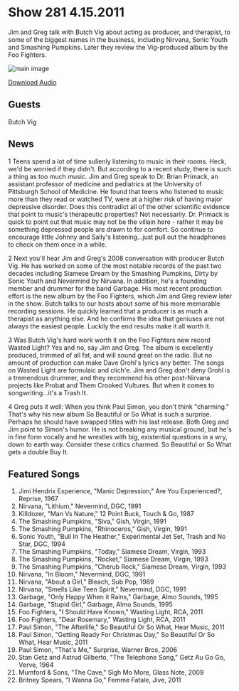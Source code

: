 # Show 281 4.15.2011
Jim and Greg talk with Butch Vig about acting as producer, and therapist, to some of the biggest names in the business, including Nirvana, Sonic Youth and Smashing Pumpkins. Later they review the Vig-produced album by the Foo Fighters. 

![main image](http://www.soundopinions.org/images/2011/butchvig.jpg)

[Download Audio](http://audio.soundopinions.org/streams/2011/04/so_20110415.m3u)

## Guests
Butch Vig

## News
1 Teens spend a lot of time sullenly listening to music in their rooms. Heck, we'd be worried if they didn't. But according to a recent study, there is such a thing as too much music. Jim and Greg speak to Dr. Brian Primack, an assistant professor of medicine and pediatrics at the University of Pittsburgh School of Medicine. He found that teens who listened to music more than they read or watched TV, were at a higher risk of having major depressive disorder. Does this contradict all of the other scientific evidence that point to music's therapeutic properties? Not necessarily. Dr. Primack is quick to point out that music may not be the villain here - rather it may be something depressed people are drawn to for comfort. So continue to encourage little Johnny and Sally's listening...just pull out the headphones to check on them once in a while.

2 Next you'll hear Jim and Greg's 2008 conversation with producer Butch Vig. He has worked on some of the most notable records of the past two decades including Siamese Dream by the Smashing Pumpkins, Dirty by Sonic Youth and Nevermind by Nirvana. In addition, he's a founding member and drummer for the band Garbage. His most recent production effort is the new album by the Foo Fighters, which Jim and Greg review later in the show. Butch talks to our hosts about some of his more memorable recording sessions. He quickly learned that a producer is as much a therapist as anything else. And he confirms the idea that geniuses are not always the easiest people. Luckily the end results make it all worth it.

3 Was Butch Vig's hard work worth it on the Foo Fighters new record Wasted Light? Yes and no, say Jim and Greg. The album is excellently produced, trimmed of all fat, and will sound great on the radio. But no amount of production can make Dave Grohl's lyrics any better. The songs on Wasted Light are formulaic and clich'e. Jim and Greg don't deny Grohl is a tremendous drummer, and they recommend his other post-Nirvana projects like Probat and Them Crooked Vultures. But when it comes to songwriting...it's a Trash It. 

4 Greg puts it well: When you think Paul Simon, you don't think "charming." That's why his new album So Beautiful or So What is such a surprise. Perhaps he should have swapped titles with his last release. Both Greg and Jim point to Simon's humor. He is not breaking any musical ground, but he's in fine form vocally and he wrestles with big, existential questions in a wry, down to earth way. Consider these critics charmed. So Beautiful or So What gets a double Buy It.

## Featured Songs
1. Jimi Hendrix Experience, "Manic Depression," Are You Experienced?, Reprise, 1967
2. Nirvana, "Lithium," Nevermind, DGC, 1991
3. Killdozer, "Man Vs Nature," 12 Point Buck, Touch & Go, 1987
4. The Smashing Pumpkins, "Siva," Gish, Virgin, 1991
5. The Smashing Pumpkins, "Rhinoceros," Gish, Virgin, 1991
6. Sonic Youth, "Bull In The Heather," Experimental Jet Set, Trash and No Star, DGC, 1994
7. The Smashing Pumpkins, "Today," Siamese Dream, Virgin, 1993
8. The Smashing Pumpkins, "Rocket," Siamese Dream, Virgin, 1993
9. The Smashing Pumpkins, "Cherub Rock," Siamese Dream, Virgin, 1993
10. Nirvana, "In Bloom," Nevermind, DGC, 1991
11. Nirvana, "About a Girl," Bleach, Sub Pop, 1989
12. Nirvana, "Smells Like Teen Spirit," Nevermind, DGC, 1991
13. Garbage, "Only Happy When it Rains," Garbage, Almo Sounds, 1995
14. Garbage, "Stupid Girl," Garbage, Almo Sounds, 1995
15. Foo Fighters, "I Should Have Known," Wasting Light, RCA, 2011
16. Foo Fighters, "Dear Rosemary," Wasting Light, RCA, 2011
17. Paul Simon, "The Afterlife," So Beautiful Or So What, Hear Music, 2011
18. Paul Simon, "Getting Ready For Christmas Day," So Beautiful Or So What, Hear Music, 2011
19. Paul Simon, "That's Me," Surprise, Warner Bros, 2006
20. Stan Getz and Astrud Gilberto, "The Telephone Song," Getz Au Go Go, Verve, 1964
21. Mumford & Sons, "The Cave," Sigh Mo More, Glass Note, 2009
22. Britney Spears, "I Wanna Go," Femme Fatale, Jive, 2011
